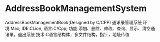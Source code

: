 # AddressBookManagementSystem
AddressBookManagementBook(Designed by C/CPP)
通讯录管理系统
环境:Mac;
IDE:CLion;
语言:C/Cpp;
功能:添加、删除、修改、查询、显示、清空通讯录，退出系统
技术:C语言结构体，多文件结构，指针，地址传值
